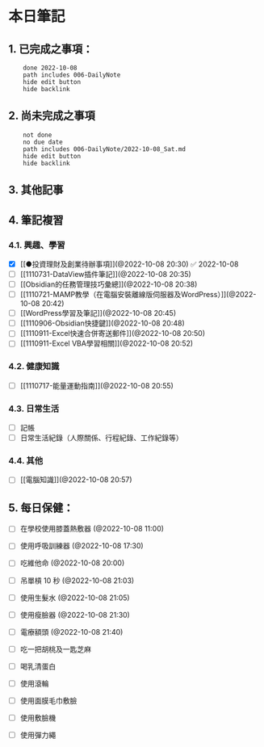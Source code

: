 
# 本日筆記

## 1. 已完成之事項：
```tasks
	done 2022-10-08
	path includes 006-DailyNote
	hide edit button 
	hide backlink
```

## 2. 尚未完成之事項
```tasks
	not done
	no due date
	path includes 006-DailyNote/2022-10-08_Sat.md
	hide edit button 
	hide backlink
```

## 3. 其他記事

## 4. 筆記複習
### 4.1. 興趣、學習
- [x] [[●投資理財及創業待辦事項]](@2022-10-08 20:30) ✅ 2022-10-08
- [ ] [[1110731-DataView插件筆記]](@2022-10-08 20:35)
- [ ] [[Obsidian的任務管理技巧彙總]](@2022-10-08 20:38)
- [ ] [[1110721-MAMP教學（在電腦安裝離線版伺服器及WordPress）]](@2022-10-08 20:42)
- [ ] [[WordPress學習及筆記]](@2022-10-08 20:45)
- [ ] [[1110906-Obsidian快捷鍵]](@2022-10-08 20:48)
- [ ] [[1110911-Excel快速合併寄送郵件]](@2022-10-08 20:50)
- [ ] [[1110911-Excel VBA學習相關]](@2022-10-08 20:52)

### 4.2. 健康知識
- [ ] [[1110717-能量運動指南]](@2022-10-08 20:55)

### 4.3. 日常生活
- [ ] 記帳
- [ ] 日常生活紀錄（人際關係、行程紀錄、工作紀錄等）

### 4.4. 其他
- [ ] [[電腦知識]](@2022-10-08 20:57)

## 5. 每日保健：
- [ ] 在學校使用膝蓋熱敷器 (@2022-10-08 11:00)
- [ ] 使用呼吸訓練器 (@2022-10-08 17:30)
- [ ] 吃維他命 (@2022-10-08 20:00)
- [ ] 吊單槓 10 秒 (@2022-10-08 21:03)
- [ ] 使用生髮水 (@2022-10-08 21:05)
- [ ] 使用瘦臉器 (@2022-10-08 21:30)
- [ ] 電療額頭 (@2022-10-08 21:40)
- [ ] 吃一把胡桃及一匙芝麻
- [ ] 喝乳清蛋白
- [ ] 使用滾輪
- [ ] 使用面膜毛巾敷臉
- [ ] 使用敷臉機
- [ ] 使用彈力繩


